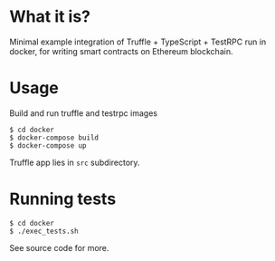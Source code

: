 # What it is?

Minimal example integration of Truffle + TypeScript + TestRPC run in docker, for writing smart contracts on Ethereum blockchain.

# Usage

Build and run truffle and testrpc images

```shell
$ cd docker
$ docker-compose build
$ docker-compose up
```

Truffle app lies in `src` subdirectory.

# Running tests

```shell
$ cd docker
$ ./exec_tests.sh
```

See source code for more.
